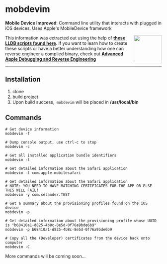 # mobdevim
**Mobile Device Improved**: Command line utility that interacts with plugged in iOS devices. Uses Apple's MobileDevice framework 

<a href="https://store.raywenderlich.com/products/advanced-apple-debugging-and-reverse-engineering" target="_blank"><img align="right"  height="90"  src="https://github.com/DerekSelander/LLDB/blob/master/Media/dbgbook.png"></a>

This information was extracted out using the help of <a href="https://github.com/DerekSelander/LLDB" target="_blank">**these LLDB scripts  found here**</a>. If you want to learn how to create these scripts or have a better understanding how one can reverse engineer a compiled binary, check out <a href="https://store.raywenderlich.com/products/advanced-apple-debugging-and-reverse-engineering" target="_blank">**Advanced Apple Debugging and Reverse Engineering**</a>

---

## Installation 

1. clone
2. build project
3. Upon build success,` mobdevim` will be placed in **/usr/local/bin**

## Commands

    # Get device information
    mobdevim -f

    # Dump console output, use ctrl-c to stop
    mobdevim -c 
    
    # Get all installed application bundle identifiers
    mobdevim -l
    
    # Get detailed information about the Safari application
    mobdevim -l com.apple.mobilesafari

    # Get detailed information about the Safari application
    # NOTE: YOU NEED TO HAVE MATCHING CERTIFICATES FOR THE APP OR ELSE THIS WILL FAIL!
    mobdevim -y com.selander.TEST
    
    # Get a summary about the provisioning profiles found on the iOS device
    mobdevim -p
    
    # Get detailed information about the provisioning profile whose UUID is "b68410a1-d825-4b8c-8e5d-0f76a9bde6b9"
    mobdevim -p b68410a1-d825-4b8c-8e5d-0f76a9bde6b9
    
    # Copy all the (Developer) certificates from the device back onto computer
    mobdevim -C
  
    
    
More commands will be coming soon...
